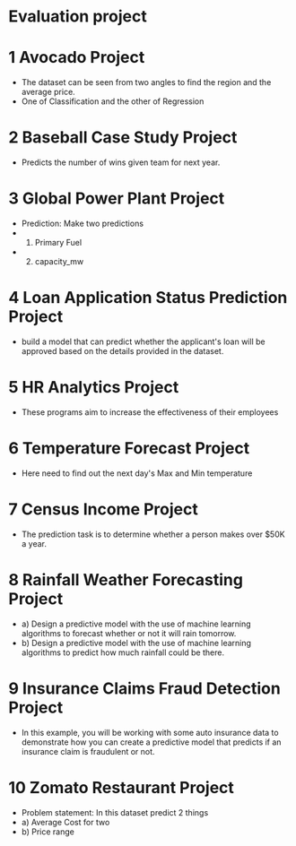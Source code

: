 # Evaluation project 

# 1 Avocado Project
- The dataset can be seen from two angles to find the region and the average price.
- One of Classification and the other of Regression
  
# 2 Baseball Case Study Project
- Predicts the number of wins given team for next year.
 
# 3 Global Power Plant Project
- Prediction: Make two predictions
- 1) Primary Fuel
- 2) capacity_mw
     
# 4 Loan Application Status Prediction Project
- build a model that can predict whether the applicant's loan will be approved based on the details provided in the dataset.

# 5 HR Analytics Project
- These programs aim to increase the effectiveness of their employees

# 6 Temperature Forecast Project
- Here need to find out the next day's Max and Min temperature

# 7 Census Income Project 
- The prediction task is to determine whether a person makes over $50K a year.

 # 8 Rainfall Weather Forecasting Project 
- a) Design a predictive model with the use of machine learning algorithms to forecast whether or not it will rain tomorrow.
- b) Design a predictive model with the use of machine learning algorithms to predict how much rainfall could be there.

# 9 Insurance Claims Fraud Detection Project 
- In this example, you will be working with some auto insurance data to demonstrate how you can create a predictive model that predicts if an insurance claim is fraudulent or not.

# 10 Zomato Restaurant Project 
- Problem statement: In this dataset predict 2 things
- a) Average Cost for two
- b) Price range

